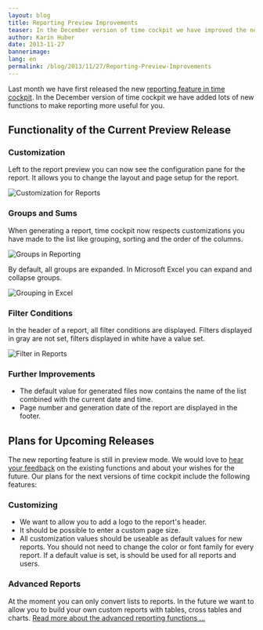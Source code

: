 ```yaml
---
layout: blog
title: Reporting Preview Improvements
teaser: In the December version of time cockpit we have improved the new reporting feature of time cockpit. Read about the new functions and about our plans for the following months.
author: Karin Huber
date: 2013-11-27
bannerimage: 
lang: en
permalink: /blog/2013/11/27/Reporting-Preview-Improvements
---
```


<p>Last month we have first released the new <a href="http://www.timecockpit.com/blog/2013/10/29/Reporting-Preview" title="Reporting in time cockpit">reporting feature in time cockpit</a>. In the December version of time cockpit we have added lots of new functions to make reporting more useful for you.</p><h2>Functionality of the Current Preview Release</h2><h3>Customization</h3><p>Left to the report preview you can now see the configuration pane for the report. It allows you to change the layout and page setup for the report.</p><p>
  <img src="{{site.baseurl}}/content/images/blog/2013/11/Reporting/ReportingConfiguration.png" alt="Customization for Reports" title="Customization for Reports" />
</p><h3>Groups and Sums</h3><p>When generating a report, time cockpit now respects customizations you have made to the list like grouping, sorting and the order of the columns.</p><p>
  <img src="{{site.baseurl}}/content/images/blog/2013/11/Reporting/GroupedReport.png" alt="Groups in Reporting" title="Groups in Reporting" />
</p><p>By default, all groups are expanded. In Microsoft Excel you can expand and collapse groups.</p><p>
  <img src="{{site.baseurl}}/content/images/blog/2013/11/Reporting/GroupingInExcel.png" alt="Grouping in Excel" title="Grouping in Excel" />
</p><h3>Filter Conditions</h3><p>In the header of a report, all filter conditions are displayed. Filters displayed in gray are not set, filters displayed in white have a value set.</p><p>
  <img src="{{site.baseurl}}/content/images/blog/2013/11/Reporting/FilterInReports.png" alt="Filter in Reports" title="Filter in Reports" />
</p><h3>Further Improvements</h3><ul>
  <li>The default value for generated files now contains the name of the list combined with the current date and time.</li>
  <li>Page number and generation date of the report are displayed in the footer.</li>
</ul><h2>Plans for Upcoming Releases</h2><p>The new reporting feature is still in preview mode. We would love to <a href="mailto:support@timecockpit.com" title="Send us your feedback">hear your feedback</a> on the existing functions and about your wishes for the future. Our plans for the next versions of time cockpit include the following features:</p><h3>Customizing</h3><ul>
  <li>We want to allow you to add a logo to the report's header.</li>
  <li>It should be possible to enter a custom page size.</li>
  <li>All customization values should be useable as default values for new reports. You should not need to change the color or font family for every report. If a default value is set, is should be used for all reports and users.</li>
</ul><h3>Advanced Reports</h3><p>At the moment you can only convert lists to reports. In the future we want to allow you to build your own custom reports with tables, cross tables and charts. <a href="http://www.timecockpit.com/blog/2013/10/29/Reporting-Preview#advanced" title="Advanced Reporting Functions">Read more about the advanced reporting functions ...</a></p>